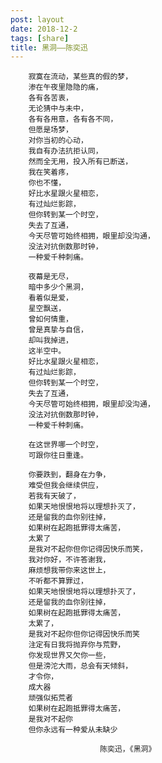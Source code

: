 ```yaml
---
post: layout
date: 2018-12-2
tags: [share]
title: 黑洞——陈奕迅
---
```


        寂寞在流动，某些真的假的梦，
        渗在午夜里隐隐的痛，
        各有各苦衷，
        无论猜中与未中，
        各有各用意，各有各不同，
        但愿是场梦，
        对你当初的心动，
        我自有办法抗拒认同，
        然而全无用，投入所有已断送，
        我在笑着疼，
        你也不懂，
        好比水星跟火星相恋，
        有过灿烂影踪，
        但你转到某一个时空，
        失去了互通，
        今天尽管可始终相拥，眼里却没沟通，
        没法对抗倒数那时钟，
        一种爱千种刺痛。

        夜幕是无尽，
        暗中多少个黑洞，
        看着似是爱，
        星空飘送，
        曾如何情重，
        曾是真挚与自信，
        却叫我掉进，
        这半空中。
        好比水星跟火星相恋，
        有过灿烂影踪，
        但你转到某一个时空，
        失去了互通，
        今天尽管可始终相拥，眼里却没沟通，
        没法对抗倒数那时钟，
        一种爱千种刺痛。

        在这世界哪一个时空，
        可跟你往日重逢。

        你要跌到，翻身在力争，
        难受但我会继续供应，
        若我有天破了，
        如果天地恨恨地将以理想扑灭了，
        还是留我的血你别往掉，
        如果树在起跑抵罪得太痛苦，
        太累了
        是我对不起你但你记得因快乐而笑，
        我对你好，不许答谢我，
        麻烦想我带你来这世上，
        不听都不算罪过，
        如果天地恨恨地将以理想扑灭了，
        还是留我的血你别往掉，
        如果树在起跑抵罪得太痛苦，
        太累了，
        是我对不起你但你记得因快乐而笑
        注定有日我将抛弃你与荒野，
        你发现世界又欠你一些，
        但是滂沱大雨，总会有天倾斜，
        才令你，
        成大器
        顽强似拓荒者
        如果树在起跑抵罪得太痛苦，
        是我对不起你
        但你永远有一种爱从未缺少
        
                        陈奕迅，《黑洞》